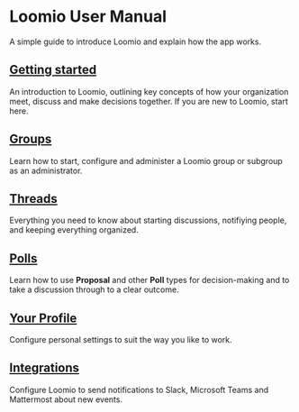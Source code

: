 # Loomio User Manual

A simple guide to introduce Loomio and explain how the app works.


## [Getting started](user_manual/getting_started/key-concepts.md)

An introduction to Loomio, outlining key concepts of how your organization meet, discuss and make decisions together. If you are new to Loomio, start here.

## [Groups](user_manual/groups/starting_a_group/index.md)

Learn how to start, configure and administer a Loomio group or subgroup as an administrator. 

## [Threads](user_manual/threads/starting_threads/index.md)

Everything you need to know about starting discussions, notifiying people, and keeping everything organized.

## [Polls](user_manual/polls/proposal_types/index.md)

Learn how to use **Proposal** and other **Poll** types for decision-making and to take a discussion through to a clear outcome.

## [Your Profile](user_manual/users/user_profile/index.md)

Configure personal settings to suit the way you like to work.

## [Integrations](user_manual/groups/integrations/slack/index.md)

Configure Loomio to send notifications to Slack, Microsoft Teams and Mattermost about new events.
